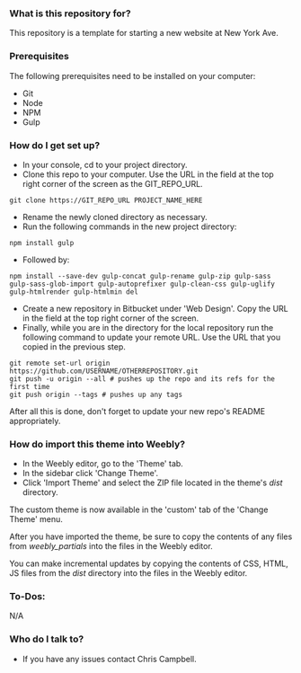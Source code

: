### What is this repository for? ###

This repository is a template for starting a new website at New York Ave.

### Prerequisites ###

The following prerequisites need to be installed on your computer:

* Git
* Node
* NPM
* Gulp

### How do I get set up? ###

* In your console, cd to your project directory.
* Clone this repo to your computer. Use the URL in the field at the top right corner of the screen as the GIT_REPO_URL.
```
git clone https://GIT_REPO_URL PROJECT_NAME_HERE
```
* Rename the newly cloned directory as necessary.
* Run the following commands in the new project directory:
```
npm install gulp
```
* Followed by:
```
npm install --save-dev gulp-concat gulp-rename gulp-zip gulp-sass gulp-sass-glob-import gulp-autoprefixer gulp-clean-css gulp-uglify gulp-htmlrender gulp-htmlmin del
```

* Create a new repository in Bitbucket under 'Web Design'. Copy the URL in the field at the top right corner of the screen.
* Finally, while you are in the directory for the local repository run the following command to update your remote URL. Use the URL that you copied in the previous step.
```
git remote set-url origin https://github.com/USERNAME/OTHERREPOSITORY.git
git push -u origin --all # pushes up the repo and its refs for the first time
git push origin --tags # pushes up any tags
```

After all this is done, don't forget to update your new repo's README appropriately.

### How do import this theme into Weebly? ###

* In the Weebly editor, go to the 'Theme' tab.
* In the sidebar click 'Change Theme'.
* Click 'Import Theme' and select the ZIP file located in the theme's *dist* directory.

The custom theme is now available in the 'custom' tab of the 'Change Theme' menu.

After you have imported the theme, be sure to copy the contents of any files from *weebly_partials* into the files in the Weebly editor.

You can make incremental updates by copying the contents of CSS, HTML, JS files from the *dist* directory into the files in the Weebly editor.

### To-Dos: ###

N/A

### Who do I talk to? ###

* If you have any issues contact Chris Campbell.